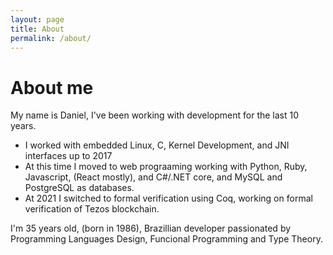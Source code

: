 ```yaml
---
layout: page
title: About
permalink: /about/
---
```


# About me

My name is Daniel, I've been working with development for the last 10 years.

* I worked with embedded Linux, C, Kernel Development, and JNI interfaces up to 2017
* At this time I moved to web prograaming working with Python, Ruby, Javascript, (React mostly),
  and C#/.NET core, and MySQL and PostgreSQL as databases.
* At 2021 I switched to formal verification using Coq, working on formal verification of Tezos blockchain.


I'm 35 years old, (born in 1986), Brazillian developer passionated by Programming Languages Design, Funcional
Programming and Type Theory.
